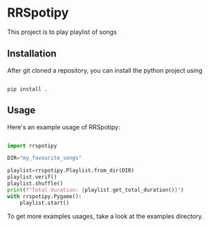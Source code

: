 

# RRSpotipy

This project is to play playlist of songs

## Installation

After git cloned a repository, you can install the python project using

```

pip install .
```

## Usage

Here's an example usage of RRSpotipy:

```python

import rrspotipy

DIR="my_favourite_songs"

playlist=rrspotipy.Playlist.from_dir(DIR)
playlist.verif()
playlist.shuffle()
print(f"Total duration: {playlist.get_total_duration()}")
with rrspotipy.Pygame():
    playlist.start()
```

To get more examples usages, take a look at the examples directory.
